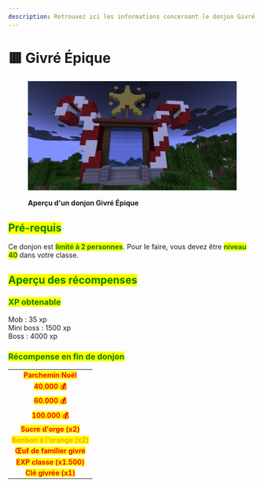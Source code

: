 ```yaml
---
description: Retrouvez ici les informations concernant le donjon Givré Épique
---
```


# 🟥 Givré Épique

<figure><img src="../../.gitbook/assets/Les_Donjons/Portail_Givre40.png" alt=""><figcaption><p><strong>Aperçu d'un donjon Givré Épique</strong></p></figcaption></figure>

## <mark style="color:green;">Pré-requis</mark>

Ce donjon est <mark style="color:green;">**limité à 2 personnes**</mark>. Pour le faire, vous devez être <mark style="color:green;">**niveau 40**</mark> dans votre classe.

## <mark style="color:green;">Aperçu des récompenses</mark>

### <mark style="color:green;">XP obtenable</mark>

Mob : 35 xp\
Mini boss : 1500 xp\
Boss : 4000 xp

### <mark style="color:green;">Récompense en fin de donjon</mark>

|                                                               |
| :-----------------------------------------------------------: |
|       <mark style="color:red;">**Parchemin Noël**</mark>      |
|         <mark style="color:red;">**40.000 💰**</mark>         |
|         <mark style="color:red;">**60.000 💰**</mark>         |
|         <mark style="color:red;">**100.000 💰**</mark>        |
|     <mark style="color:red;">**Sucre d'orge (x2)**</mark>     |
| <mark style="color:orange;">**Bonbon à l'orange (x2)**</mark> |
|   <mark style="color:red;">**Œuf de familier givré**</mark>   |
|    <mark style="color:red;">**EXP classe (x1.500)**</mark>    |
|      <mark style="color:red;">**Clé givrée (x1)**</mark>      |
